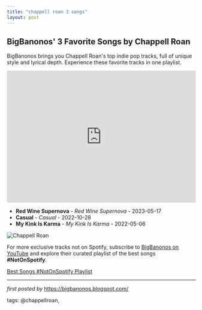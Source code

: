 ```yaml
---
title: "chappell roan 3 songs"
layout: post
---
```

<h2>BigBanonos' 3 Favorite Songs by Chappell Roan</h2> <!--Search Description-->
<p>BigBanonos brings you Chappell Roan's top indie pop tracks, full of unique style and lyrical depth. Experience these favorite tracks in one playlist.</p> <!--Spotify Playlist Embed-->
<iframe allow="autoplay; clipboard-write; encrypted-media; fullscreen; picture-in-picture" allowfullscreen="" frameborder="0" height="352" loading="lazy" src="https://open.spotify.com/embed/playlist/7gki7838YXPBpEaa3kNKoL?utm_source=generator" width="100%"></iframe> <!--Song Listings-->
<ul> <li><strong>Red Wine Supernova</strong> - <em>Red Wine Supernova</em> - 2023-05-17</li> <li><strong>Casual</strong> - <em>Casual</em> - 2022-10-28</li> <li><strong>My Kink Is Karma</strong> - <em>My Kink Is Karma</em> - 2022-05-06</li>
</ul> <!--Image-->
<img alt="Chappell Roan" src="https://media.wbur.org/wp/2023/07/1-1-e1690481425878.jpg" />


<!--Subscribe and Playlist Links-->
<div>
    <p>For more exclusive tracks not on Spotify, subscribe to <a href="https://www.youtube.com/@BigBanonos" target="_blank">BigBanonos on YouTube</a> and explore their curated playlist of the best songs <strong>#NotOnSpotify</strong>.</p>
    <p><a href="https://www.youtube.com/playlist?list=PLtuNtuTatqI0kFahUCbtbfenC_ET5O_tr" target="_blank">Best Songs #NotOnSpotify Playlist<br /></a></p></div>

<hr />

<p><em>first posted by</em> <a href="https://bigbanonos.blogspot.com/" rel="noopener" target="_new">https://bigbanonos.blogspot.com/</a></p>

<p>tags: @chappellroan,</p>

